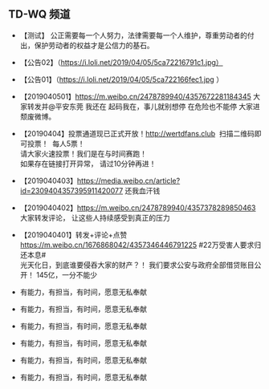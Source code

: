 ## TD-WQ 频道
*  【测试】 公正需要每一个人努力，法律需要每一个人维护，尊重劳动者的付出，保护劳动者的权益才是公信力的基石。
* 【公告02】（https://i.loli.net/2019/04/05/5ca72216791c1.jpg）
* 【公告01】（https://i.loli.net/2019/04/05/5ca722166fec1.jpg
）
*  【2019040501】https://m.weibo.cn/2478789940/4357672281184345   大家转发并@平安东莞  我还在  起码我在，事儿就别想停  在危险也不能停 
大家进颓废微博。
*  【20190404】投票通道现已正式开放！http://wertdfans.club
️    扫描二维码即可投票！
️    每人5票！  
️    请大家火速投票！我们是在与时间赛跑！      
️    如果存在链接打开异常， 请过10分钟再进！
* 【2019040403】https://media.weibo.cn/article?id=2309404357395911420077 还我血汗钱
* 【2019040402】https://m.weibo.cn/2478789940/4357378289850463   大家转发评论，   让这些人持续感受到真正的压力
* 【2019040401】转发+评论+点赞 https://m.weibo.cn/1676868042/4357346446791225 #22万受害人要求归还本息#   
  光天化日，到底谁要侵吞大家的财产？！ 我们要求公安与政府全部借贷账目公开！ 145亿，一分不能少

* 有能力，有担当，有时间，愿意无私奉献
* 有能力，有担当，有时间，愿意无私奉献
* 有能力，有担当，有时间，愿意无私奉献
* 有能力，有担当，有时间，愿意无私奉献
* 有能力，有担当，有时间，愿意无私奉献
* 有能力，有担当，有时间，愿意无私奉献



